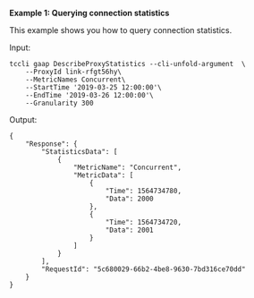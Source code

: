 **Example 1: Querying connection statistics**

This example shows you how to query connection statistics.

Input: 

```
tccli gaap DescribeProxyStatistics --cli-unfold-argument  \
    --ProxyId link-rfgt56hy\
    --MetricNames Concurrent\
    --StartTime '2019-03-25 12:00:00'\
    --EndTime '2019-03-26 12:00:00'\
    --Granularity 300
```

Output: 
```
{
    "Response": {
        "StatisticsData": [
            {
                "MetricName": "Concurrent",
                "MetricData": [
                    {
                        "Time": 1564734780,
                        "Data": 2000
                    },
                    {
                        "Time": 1564734720,
                        "Data": 2001
                    }
                ]
            }
        ],
        "RequestId": "5c680029-66b2-4be8-9630-7bd316ce70dd"
    }
}
```

